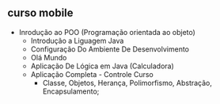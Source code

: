 ## curso mobile
- Inrodução ao POO (Programação orientada ao objeto)
    - Introdução a Liguagem Java
    - Configuração Do Ambiente De Desenvolvimento
    - Olá Mundo
    - Aplicação De Lógica em Java (Calculadora)
    - Aplicação Completa - Controle Curso
        - Classe, Objetos, Herança, Polimorfismo, Abstração, Encapsulamento;
